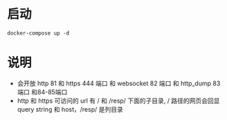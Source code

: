 # 启动

```
docker-compose up -d
```

# 说明

 - 会开放 http 81 和 https 444 端口 和 websocket 82 端口 和 http_dump 83 端口 和84-85端口
 - http 和 https 可访问的 url 有 / 和  /resp/ 下面的子目录, / 路径的网页会回显 query string 和 host，/resp/ 是列目录

